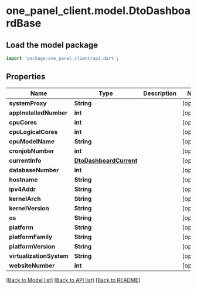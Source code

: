 # one_panel_client.model.DtoDashboardBase

## Load the model package
```dart
import 'package:one_panel_client/api.dart';
```

## Properties
Name | Type | Description | Notes
------------ | ------------- | ------------- | -------------
**systemProxy** | **String** |  | [optional] 
**appInstalledNumber** | **int** |  | [optional] 
**cpuCores** | **int** |  | [optional] 
**cpuLogicalCores** | **int** |  | [optional] 
**cpuModelName** | **String** |  | [optional] 
**cronjobNumber** | **int** |  | [optional] 
**currentInfo** | [**DtoDashboardCurrent**](DtoDashboardCurrent.md) |  | [optional] 
**databaseNumber** | **int** |  | [optional] 
**hostname** | **String** |  | [optional] 
**ipv4Addr** | **String** |  | [optional] 
**kernelArch** | **String** |  | [optional] 
**kernelVersion** | **String** |  | [optional] 
**os** | **String** |  | [optional] 
**platform** | **String** |  | [optional] 
**platformFamily** | **String** |  | [optional] 
**platformVersion** | **String** |  | [optional] 
**virtualizationSystem** | **String** |  | [optional] 
**websiteNumber** | **int** |  | [optional] 

[[Back to Model list]](../README.md#documentation-for-models) [[Back to API list]](../README.md#documentation-for-api-endpoints) [[Back to README]](../README.md)


